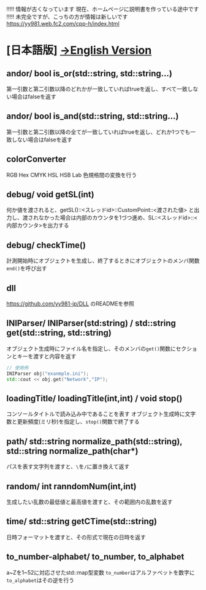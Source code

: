 !!!!! 情報が古くなっています 現在、ホームページに説明書を作っている途中です !!!!!
未完全ですが、こっちの方が情報は新しいです https://yy981.web.fc2.com/cpp-h/index.html

# [日本語版] [→English Version](README_en.md)
## andor/ bool is_or(std::string, std::string...)
第一引数と第二引数以降のどれかが一致していればtrueを返し、すべて一致しない場合はfalseを返す

## andor/ bool is_and(std::string, std::string...)
第一引数と第二引数以降の全てが一致していればtrueを返し、どれか1つでも一致しない場合はfalseを返す

## colorConverter
RGB Hex CMYK HSL HSB Lab 色規格間の変換を行う

## debug/ void getSL(int)
何か値を渡されると、getSL()::<スレッドid>::CustomPoint::<渡された値> と出力し、渡されなかった場合は内部のカウンタを1づつ進め、SL::<スレッドid>::<内部カウンタ>を出力する

## debug/ checkTime()
計測開始時にオブジェクトを生成し、終了するときにオブジェクトのメンバ関数`end()`を呼び出す

## dll
https://github.com/yy981-jp/DLL のREADMEを参照

## INIParser/ INIParser(std:string) / std::string get(std::string, std::string)
オブジェクト生成時にファイル名を指定し、そのメンバの`get()`関数にセクションとキーを渡すと内容を返す
``` cpp
// 使用例
INIParser obj("exanmple.ini");
std::cout << obj.get("Network","IP");
```

## loadingTitle/ loadingTitle(int,int) / void stop()
コンソールタイトルで読み込み中であることを表す
オブジェクト生成時に文字数と更新頻度(ミリ秒)を指定し、`stop()`関数で終了する

## path/ std::string normalize_path(std::string), std::string normalize_path(char*)
パスを表す文字列を渡すと、`\`を`/`に置き換えて返す

## random/ int ranndomNum(int,int)
生成したい乱数の最低値と最高値を渡すと、その範囲内の乱数を返す

## time/ std::string getCTime(std::string)
日時フォーマットを渡すと、その形式で現在の日時を返す

## to_number-alphabet/ to_number, to_alphabet
a~Zを1~52に対応させたstd::map型変数 `to_number`はアルファベットを数字に `to_alphabet`はその逆を行う

